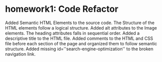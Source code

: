 # homework1: Code Refactor

Added Semantic HTML Elements to the source code.
The Structure of the HTML elements follow a logical structure.
Added alt attributes to the Image elements.
The heading attributes falls in sequential order.
Added a descriptive title to the HTML file.
Added comments to the HTML and CSS file before each section of the page and organized them to follow semantic structure.
Added missing id=''search-engine-optimization'' to the broken navigation link.
